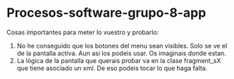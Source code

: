 # Procesos-software-grupo-8-app
Cosas importantes para meter lo vuestro y probarlo:
  1. No he conseguido que los botones del menu sean visibles. Solo se ve el de la pantalla activa. Aun asi los podeis usar. Os imaginais donde estan.
  2. La lógica de la pantalla que querais probar va en la clase fragment_sX que tiene asociado un xml. De eso podeis tocar lo que haga falta.
